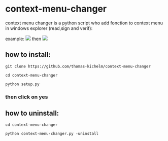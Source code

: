 # context-menu-changer

context menu changer is a python script who add fonction to context menu in windows explorer (read,sign and verif):

example:
![](https://zupimages.net/up/20/42/cvxc.png)
then
![](https://zupimages.net/up/20/42/0e1l.png)

## how to install:
````shell
git clone https://github.com/thomas-kichelm/context-menu-changer
````
```shell
cd context-menu-changer
```
```shell
python setup.py
```

### then click on yes

## how to uninstall:

```shell
cd context-menu-changer
```
```shell
python context-menu-changer.py -uninstall
```
